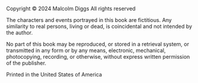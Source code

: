 Copyright © 2024 Malcolm Diggs All rights reserved

The characters and events portrayed in this book are fictitious. Any similarity to real persons, living or dead, is coincidental and not intended by the author.

No part of this book may be reproduced, or stored in a retrieval system, or transmitted in any form or by any means, electronic, mechanical, photocopying, recording, or otherwise, without express written permission of the publisher.

Printed in the United States of America
